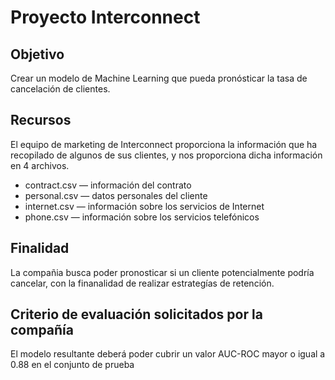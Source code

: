 # Proyecto Interconnect

##  Objetivo
Crear un modelo de Machine Learning que pueda pronósticar la tasa de cancelación de clientes.

##  Recursos
El equipo de marketing de Interconnect proporciona la información que ha recopilado de algunos de sus clientes, y nos proporciona dicha información en 4 archivos.

- contract.csv — información del contrato
- personal.csv — datos personales del cliente
- internet.csv — información sobre los servicios de Internet
- phone.csv — información sobre los servicios telefónicos

## Finalidad
La compañia busca poder pronosticar si un cliente potencialmente podría cancelar, con la finanalidad de realizar estrategías de retención.

##  Criterio de evaluación solicitados por la compañía
El modelo resultante deberá poder cubrir un valor AUC-ROC mayor o igual a 0.88 en el conjunto de prueba